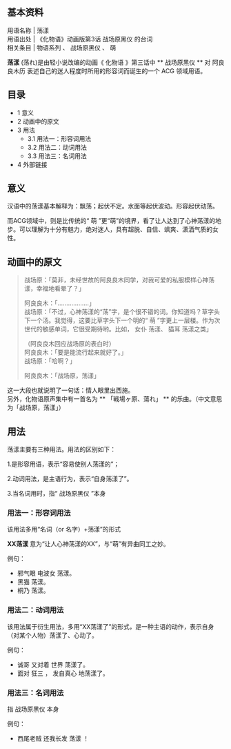 **基本资料**  
---  
用语名称  |  荡漾   
用语出处  |  《化物语》动画版第3话  战场原黑仪  的台词   
相关条目  |  物语系列  、  战场原黑仪  、  萌   
  
**荡漾** (荡れ)是由轻小说改编的动画《  化物语  》第三话中 ** 战场原黑仪  ** 对  阿良良木历
表述自己的迷人程度时所用的形容词而诞生的一个  ACG  领域用语。

##  目录

  * 1  意义 
  * 2  动画中的原文 
  * 3  用法 
    * 3.1  用法一：形容词用法 
    * 3.2  用法二：动词用法 
    * 3.3  用法三：名词用法 
  * 4  外部链接 

##  意义

汉语中的荡漾基本解释为：飘荡；起伏不定。水面等起伏波动。形容起伏动荡。

而ACG领域中，则是比传统的“  萌
”更“萌”的境界，看了让人达到了心神荡漾的地步。可以理解为十分有魅力，绝对迷人，具有超脱、自信、飒爽、潇洒气质的女性。

##  动画中的原文

> 战场原：「莫非，未经世故的阿良良木同学，对我可爱的私服模样心神荡漾，幸福地看晕了？」  
>
>
> 阿良良木：「………………」  
>  战场原：「不过，心神荡漾的“荡”字，是个很不错的词。你知道吗？草字头下一个汤。我觉得，这要比草字头下一个明的“  萌
> ”字更上一层楼。作为次世代的敏感单词，它很受期待哟。比如，  女仆  荡漾、  猫耳  荡漾之类」  
>
>
> （阿良良木回应战场原的表白时）  
>  阿良良木：「要是能流行起来就好了。」  
>  战场原：「哈啊？」  
>
>
> 阿良良木：「战场原，荡漾」

这一大段也就说明了一句话：情人眼里出西施。  
另外，化物语原声集中有一首名为 ** 「戦場ヶ原、蕩れ」  ** 的乐曲。（中文意思为「战场原，荡漾」）

##  用法

荡漾主要有三种用法。用法的区别如下：

1.是形容用语，表示“容易使别人荡漾的”；

2.动词用法，是主语行为，表示“自身荡漾了”。

3.当名词用时，指“  战场原黑仪  ”本身

###  用法一：形容词用法

该用法多用“名词（or 名字）+荡漾”的形式

**XX荡漾** 意为“让人心神荡漾的XX”，与“萌”有异曲同工之妙。

例句：

  * 邪气眼  电波女  荡漾。 
  * 黑猫  荡漾。 
  * 桐乃  荡漾。 

###  用法二：动词用法

该用法属于衍生用法，多用“XX荡漾了”的形式，是一种主语的动作，表示自身（对某个人物）荡漾了、心动了。

例句：

  * 诚哥  又对着  世界  荡漾了。 
  * 面对  狂三  ，  发自真心  地荡漾了。 

###  用法三：名词用法

指  战场原黑仪  本身

例句：

  * 西尾老贼  还我长发  荡漾  ！ 